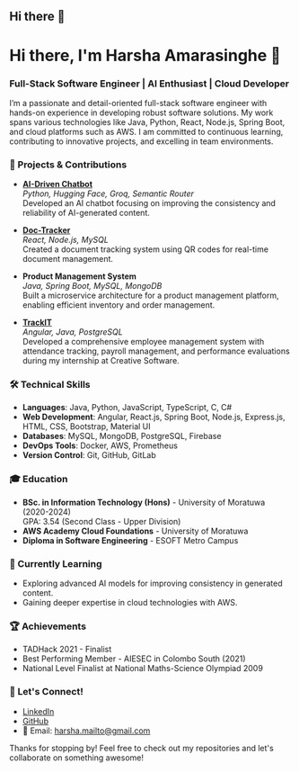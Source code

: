 ## Hi there 👋

# Hi there, I'm Harsha Amarasinghe 👋

### Full-Stack Software Engineer | AI Enthusiast | Cloud Developer

I’m a passionate and detail-oriented full-stack software engineer with hands-on experience in developing robust software solutions. My work spans various technologies like Java, Python, React, Node.js, Spring Boot, and cloud platforms such as AWS. I am committed to continuous learning, contributing to innovative projects, and excelling in team environments.

### 🚀 Projects & Contributions
- **[AI-Driven Chatbot](https://github.com/Harsha-Amarasinghe/AI-Consistency-improvement-final-year-project.git)**  
  *Python, Hugging Face, Groq, Semantic Router*  
  Developed an AI chatbot focusing on improving the consistency and reliability of AI-generated content.
  
- **[Doc-Tracker](https://github.com/DulsaraNethmin/doc-tracker.git)**  
  *React, Node.js, MySQL*  
  Created a document tracking system using QR codes for real-time document management.
  
- **Product Management System**  
  *Java, Spring Boot, MySQL, MongoDB*  
  Built a microservice architecture for a product management platform, enabling efficient inventory and order management.

- **[TrackIT](https://trackit.creativesoftware.com/)**  
  *Angular, Java, PostgreSQL*  
  Developed a comprehensive employee management system with attendance tracking, payroll management, and performance evaluations during my internship at Creative Software.

### 🛠️ Technical Skills
- **Languages**: Java, Python, JavaScript, TypeScript, C, C#
- **Web Development**: Angular, React.js, Spring Boot, Node.js, Express.js, HTML, CSS, Bootstrap, Material UI
- **Databases**: MySQL, MongoDB, PostgreSQL, Firebase
- **DevOps Tools**: Docker, AWS, Prometheus
- **Version Control**: Git, GitHub, GitLab

### 🎓 Education
- **BSc. in Information Technology (Hons)** - University of Moratuwa (2020-2024)  
  GPA: 3.54 (Second Class - Upper Division)
- **AWS Academy Cloud Foundations** - University of Moratuwa  
- **Diploma in Software Engineering** - ESOFT Metro Campus

### 🌱 Currently Learning
- Exploring advanced AI models for improving consistency in generated content.
- Gaining deeper expertise in cloud technologies with AWS.

### 🏆 Achievements
- TADHack 2021 - Finalist
- Best Performing Member - AIESEC in Colombo South (2021)
- National Level Finalist at National Maths-Science Olympiad 2009

### 🔗 Let's Connect!
- [LinkedIn](http://www.linkedin.com/in/amarasinghe-harsha)
- [GitHub](http://www.github.com/Harsha-Amarasinghe)
- 📧 Email: [harsha.mailto@gmail.com](mailto:harsha.mailto@gmail.com)

Thanks for stopping by! Feel free to check out my repositories and let's collaborate on something awesome!

